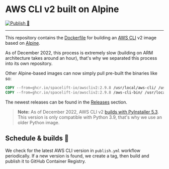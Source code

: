 # AWS CLI v2 built on Alpine

[![Publish 🚀](https://github.com/spacelift-io/aws-cli-alpine/actions/workflows/publish.yml/badge.svg)](https://github.com/spacelift-io/aws-cli-alpine/actions/workflows/publish.yml)

---

This repository contains the [Dockerfile](./Dockerfile) for building an [AWS CLI](https://github.com/aws/aws-cli) v2 image based on [Alpine](https://hub.docker.com/_/alpine).

As of December 2022, this process is extremely slow (building on ARM architecture takes around an hour), that's why we separated this process into its own repository.

Other Alpine-based images can now simply pull pre-built the binaries like so:

```dockerfile
COPY --from=ghcr.io/spacelift-io/awscliv2:2.9.8 /usr/local/aws-cli/ /usr/local/aws-cli/
COPY --from=ghcr.io/spacelift-io/awscliv2:2.9.8 /aws-cli-bin/ /usr/local/bin/
```

The newest releases can be found in the [Releases](https://github.com/spacelift-io/aws-cli-alpine/releases) section.

> **Note:** As of December 2022, AWS CLI v2 [builds with PyInstaller 5.3](https://github.com/aws/aws-cli/blob/2.9.8/requirements-build.txt#L4). This version is only compatible with Python 3.9, that's why we use an older Python image.

## Schedule & builds 📅

We check for the latest AWS CLI version in `publish.yml` workflow periodically.
If a new version is found, we create a tag, then build and publish it to GitHub Container Registry.
